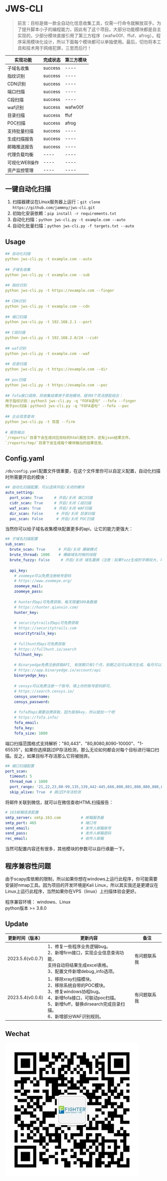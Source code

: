 # JWS-CLI  

> 前言：目标是做一款全自动化信息收集工具，仅需一行命令就解放双手。为了提升脚本小子的编程能力，因此有了这个项目。大部分功能模块都是自主实现的，少部分模块直接引用了第三方程序（wafw00f、ffuf、afrog）。程序采用模块化设计，所以下面每个模块都可以单独使用。最后，切勿将本工具和技术用于网络犯罪，三思而后行！

| 实现功能     | 完成状态    | 第三方模块         |
|----------|---------|---------------|
| 子域名收集    | success | ----         |
| 指纹识别     | success | ----         |
| CDN识别    | success | ----         |
| 端口扫描     | success | ----         |
| C段扫描     | success | ----  |
| waf识别    | success | wafw00f       |
| 目录扫描     | success | ffuf          |
| POC扫描    | success | afrog         |
| 支持批量扫描   | success | ----         |
| 生成扫描报告   | success | ----         |
| 邮箱推送报告   | success | ----         |
| 代理负载均衡   | ----    | ----          |
| 可视化WEB操作 | ----    | ----          |
| 资产监控管理   | ----    | ----          |

## 一键自动化扫描 
1. 扫描器建议在Linux服务器上运行：`git clone https://github.com/jammny/jws-cli.git`
2. 初始化安装依赖：`pip install -r requirements.txt`
3. 自动化扫描：`python jws-cli.py -t example.com --auto`
4. 自动化批量扫描：`python jws-cli.py -f targets.txt --auto`

## Usage

```yaml
## 自动化扫描
python jws-cli.py -t example.com --auto

## 子域名收集
python jws-cli.py -t example.com --sub

## 指纹识别
python jws-cli.py -t https://example.com --finger

## CDN识别
python jws-cli.py -t example.com --cdn

## 端口扫描
python jws-cli.py -t 192.168.2.1 --port

## C段扫描
python jws-cli.py -t 192.168.2.0/24 --cidr

## waf识别
python jws-cli.py -t example.com --waf

## 目录扫描
python jws-cli.py -t https://example.com --dir

## poc扫描
python jws-cli.py -t https://example.com --poc

## fofa接口调用，将收集结果用于其他模块，提供4个灵活搭配组合：
用于指纹识别：python3 jws-cli.py -q "FOFA语句" --fofa --finger
用于poc扫描：python3 jws-cli.py -q "FOFA语句" --fofa --poc

## 企业信息查询
python jws-cli.py -t 百度 --firm

# 报告输出
`/reports/`目录下会生成对应目标的html报告文件，还有json结果文件。
`/reports/tmp/`目录下会生成每个模块输出的结果信息。
```

## Config.yaml
`/db/config.yaml`配置文件很重要，在这个文件里你可以自定义配置，自动化扫描时所需要开启的模块：
```yaml
## 自动化扫描配置，可以选择开启/关闭的模块
auto_setting:
  port_scan: True     # 开启/关闭 端口扫描
  cidr_scan: True     # 开启/关闭 C段扫描
  waf_scan: True      # 开启/关闭 WAF扫描
  dir_scan: False      # 开启/关闭 目录扫描
  poc_scan: False      # 开启/关闭 POC扫描
```
当然你可以给子域名收集模块配置更多的api，让它的能力更强大：<br/>
```yaml
## 子域名扫描配置
sub_scan:
  brute_scan: True      # 开启/关闭 爆破模式
  brute_thread: 1000    # 爆破域名时候的线程
  brute_fuzzy: False     # 开启/关闭 域名置换（注意：如果fuzz生成的字典较大，可能会导致爆破时间很长。）

  api_key:
    # zoomeye可以免费注册帐号密码
    # https://www.zoomeye.org/
    zoomeye_mail:
    zoomeye_pass:

    # hunter的api可免费获取，每天限量500条数据
    # https://hunter.qianxin.com/
    hunter_key:

    # securitytrails的api可免费获取
    # https://securitytrails.com
    securitytrails_key:

    # fullhunt的api可免费获取
    # https://fullhunt.io/search
    fullhunt_key:

    # Binaryedge免费注册获取API, 有效期只有1个月，到期之后可以再次生成，每月可以查询250次。
    # https://app.binaryedge.io/account/api
    binaryedge_key:

    # censys可以免费注册一个账号，填上你的账号密码即可。
    # https://search.censys.io/
    censys_username:
    censys_password:

    # fofa的api需要自费获取，因为我有key，所以就加一个吧
    # https://fofa.info/
    fofa_email:
    fofa_key:
    fofa_size: 1000
```
端口扫描范围格式支持解析："80,443"、"80,8080,8090-10000"、"1-65535"，如果你选择跳过IP存活检测，那么无论如何都会对每个目标进行端口扫描。反之，如果目标不存活那么它将被抛弃。
```yaml
## 端口扫描配置
port_scan:
  timeout: 5
  thread_num : 1000
  port_range: '21,22,23,80-99,135,139,442-445,666,800,801,808,880,888,889,1000-2379,3000-10010,11115,12018,12443,14000,16080,18000-18098,19001,19080,20000,20720,21000,21501,21502,28018,20880,27017'
  skip_alive: True  # 跳过IP存活检测
```

将邮件关联到微信，就可以在微信查收HTML扫描报告：
```yaml
# 163邮箱信息配置
smtp_server: smtp.163.com         # 邮箱服务器
smtp_port: 465                    # 端口号
send_email:                       # 发件人邮箱账号
send_pass:                        # 发件人邮箱密码
rec_email:                        # 收件人邮箱
```

当然可配置内容还有很多，其他模块的参数可以自行琢磨一下。

## 程序兼容性问题  

由于scapy库依赖的限制，所以如果你想在windows上运行此程序，你可能需要安装好nmap工具。因为项目的开发环境是Kali Linux，所以其实我还是更建议在Linux上运行此程序，当然如果你在VPS（linux）上扫描体验会更好。</br>

程序兼容环境： windows、Linux </br>
python版本 >= 3.8.0

## Update

| 更新时间（版本）         | 更新内容                                                                                                                                 | 备注     |
|------------------|--------------------------------------------------------------------------------------------------------------------------------------|--------|
| 2023.5.6(v0.0.7) | 1、修复一些程序业务逻辑bug。<br/>2、新增firm接口，实现企业信息查询功能，<br/>支持自动将结果生成excel表格。<br/> 3、配置文件新增debug_info选项。                                         |    有问题联系我    |
| 2023.5.4(v0.0.6) | 1、移除xray扫描模块。<br/>2、移除系统自带的POC模块。<br/>3、修复windows协程bug。<br/>4、新增fofa接口，可联动poc扫描。<br/>5、新增fuff，替换dirsearch完成目录扫描。 <br/>6、新增部分WAF识别规则。 | 有问题联系我 |


## Wechat

![img.png](./db/fightersec_wechat.jpg)
